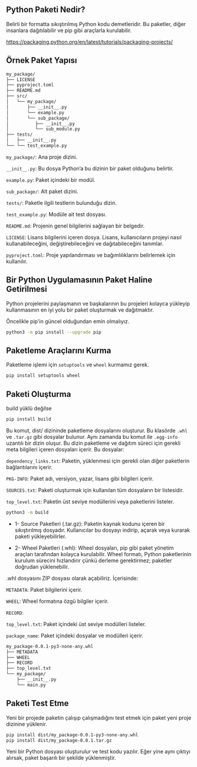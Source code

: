 ## Python Paketi Nedir?
Belirli bir formatta sıkıştırılmış Python kodu demetleridir. Bu paketler, diğer insanlara dağıtılabilir ve pip gibi araçlarla kurulabilir.

https://packaging.python.org/en/latest/tutorials/packaging-projects/

## Örnek Paket Yapısı
```sh
my_package/
├── LICENSE
├── pyproject.toml
├── README.md
├── src/
│   └── my_package/
│       ├── __init__.py
│       └── example.py
│       └── sub_package/
│          ├── __init__.py
│          └── sub_module.py
├── tests/
│   ├── __init__.py
└── └── test_example.py
```
`my_package/`: Ana proje dizini.

`__init__.py`: Bu dosya Python’a bu dizinin bir paket olduğunu belirtir.

`example.py`: Paket içindeki bir modül.

`sub_package/`: Alt paket dizini.

`tests/`: Paketle ilgili testlerin bulunduğu dizin.

`test_example.py`: Modüle ait test dosyası.

`README.md`: Projenin genel bilgilerini sağlayan bir belgedir. 

`LICENSE`: Lisans bilgilerini içeren dosya. Lisans, kullanıcıların projeyi nasıl kullanabileceğini, değiştirebileceğini ve dağıtabileceğini tanımlar.

`pyproject.toml`: Proje yapılandırması ve bağımlılıklarını belirlemek için kullanılır.

  
## Bir Python Uygulamasının Paket Haline Getirilmesi
Python projelerini paylaşmanın ve başkalarının bu projeleri kolayca yükleyip kullanmasının en iyi yolu bir paket oluşturmak ve dağıtmaktır.

Öncelikle pip'in güncel olduğundan emin olmalıyız.
```sh
python3 -m pip install --upgrade pip
```

## Paketleme Araçlarını Kurma
Paketleme işlemi için `setuptools` ve `wheel` kurmamız gerek.
```sh
pip install setuptools wheel
```

## Paketi Oluşturma
build yüklü değilse
```sh
pip install build
```
Bu komut, dist/ dizininde paketleme dosyalarını oluşturur. Bu klasörde `.whl` ve `.tar.gz` gibi dosyalar bulunur.
Aynı zamanda bu komut ile `.egg-info` uzantılı bir dizin oluşur. Bu dizin paketleme ve dağıtım süreci için gerekli meta bilgileri içeren dosyaları içerir. Bu dosyalar:

`dependency_links.txt`: Paketin, yüklenmesi için gerekli olan diğer paketlerin bağlantılarını içerir.

`PKG-INFO`: Paket adı, versiyon, yazar, lisans gibi bilgileri içerir.

`SOURCES.txt`: Paketi oluşturmak için kullanılan tüm dosyaların bir listesidir.

`top_level.txt`: Paketin üst seviye modüllerini veya paketlerini listeler.
```sh
python3 -m build
```
- 1- Source Paketleri (.tar.gz): Paketin kaynak kodunu içeren bir sıkıştırılmış dosyadır. Kullanıcılar bu dosyayı indirip, açarak veya kurarak paketi yükleyebilirler.

- 2- Wheel Paketleri (.whl): Wheel dosyaları, pip gibi paket yönetim araçları tarafından kolayca kurulabilir. Wheel formatı, Python paketlerinin kurulum sürecini hızlandırır çünkü derleme gerektirmez; paketler doğrudan yüklenebilir.

.whl dosyasını ZIP dosyası olarak açabiliriz. İçerisinde:

`METADATA`: Paket bilgilerini içerir.

`WHEEL`: Wheel formatına özgü bilgiler içerir.

`RECORD`: 

`top_level.txt`: Paket içindeki üst seviye modülleri listeler.

`package_name`: Paket içindeki dosyalar ve modülleri içerir.
```sh
my_package-0.0.1-py3-none-any.whl
├── METADATA
├── WHEEL
├── RECORD
├── top_level.txt
└── my_package/
    ├── __init__.py
    └── main.py
```

## Paketi Test Etme
Yeni bir projede paketin çalışıp çalışmadığını test etmek için paket yeni proje dizinine yüklenir.
```sh
pip install dist/my_package-0.0.1-py3-none-any.whl
pip install dist/my_package-0.0.1.tar.gz
```
Yeni bir Python dosyası oluşturulur ve test kodu yazılır. Eğer yine aynı çıktıyı alırsak, paket başarılı bir şekilde yüklenmiştir.
